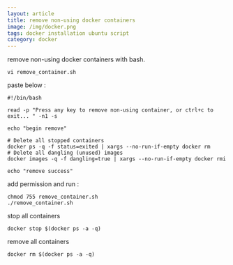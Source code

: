 ```yaml
---
layout: article
title: remove non-using docker containers
image: /img/docker.png
tags: docker installation ubuntu script
category: docker
---
```


remove non-using docker containers with bash.

```
vi remove_container.sh
```

paste below :

```
#!/bin/bash

read -p "Press any key to remove non-using container, or ctrl+c to exit... " -n1 -s

echo "begin remove"

# Delete all stopped containers
docker ps -q -f status=exited | xargs --no-run-if-empty docker rm
# Delete all dangling (unused) images
docker images -q -f dangling=true | xargs --no-run-if-empty docker rmi

echo "remove success"
```

add permission and run :

```
chmod 755 remove_container.sh
./remove_container.sh
```

stop all containers

```
docker stop $(docker ps -a -q)
```

remove all containers

```
docker rm $(docker ps -a -q)
```
